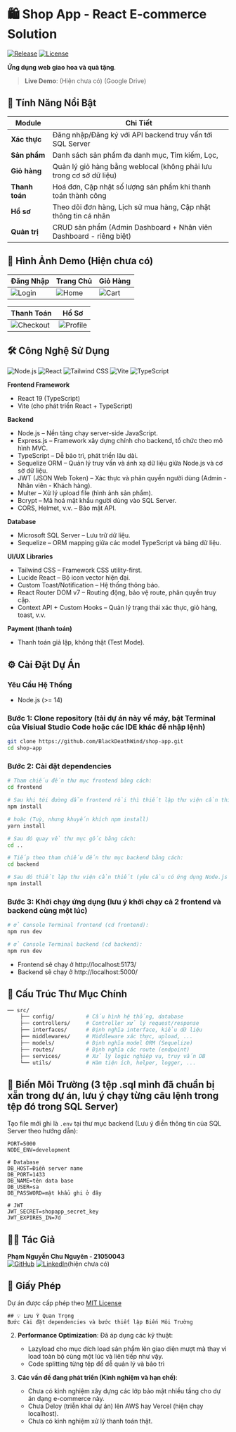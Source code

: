 # 🛍️ Shop App - React E-commerce Solution

[![Release](https://img.shields.io/badge/GitHub-Release_v3.2.1-2088FF?logo=github&logoColor=white)](https://github.com/BlackDeathWind/shop-app/releases)
[![License](https://img.shields.io/badge/License-MIT-A31F34?logo=open-source-initiative&logoColor=white)](LICENSE)

**Ứng dụng web giao hoa và quà tặng**.

> **Live Demo**: (Hiện chưa có) (Google Drive)

## 🚀 Tính Năng Nổi Bật

| Module         | Chi Tiết                                                                 |
|----------------|--------------------------------------------------------------------------|
| **Xác thực**   | Đăng nhập/Đăng ký với API backend truy vấn tới SQL Server                |
| **Sản phẩm**   | Danh sách sản phẩm đa danh mục, Tìm kiếm, Lọc,                           |
| **Giỏ hàng**   | Quản lý giỏ hàng bằng weblocal (không phải lưu trong cơ sở dữ liệu)      |
| **Thanh toán** | Hoá đơn, Cập nhật số lượng sản phẩm khi thanh toán thành công            |
| **Hồ sơ**      | Theo dõi đơn hàng, Lịch sử mua hàng, Cập nhật thông tin cá nhân          |
| **Quản trị**   | CRUD sản phẩm (Admin Dashboard + Nhân viên Dashboard - riêng biệt)       |

## 📱 Hình Ảnh Demo (Hiện chưa có)

| Đăng Nhập            | Trang Chủ           | Giỏ Hàng          |
|----------------------|---------------------|-------------------|
| ![Login](demo/login.jpg) | ![Home](demo/home.jpg) | ![Cart](demo/cart.jpg) |

| Thanh Toán          | Hồ Sơ               |
|---------------------|---------------------|
| ![Checkout](demo/checkout.jpg) | ![Profile](demo/profile.jpg) |

## 🛠 Công Nghệ Sử Dụng
![Node.js](https://img.shields.io/badge/Node.js-339933?logo=nodedotjs&logoColor=white)
![React](https://img.shields.io/badge/React-61DAFB?logo=react&logoColor=black)
![Tailwind CSS](https://img.shields.io/badge/Tailwind_CSS-06B6D4?logo=tailwindcss&logoColor=white)
![Vite](https://img.shields.io/badge/Vite-646CFF?logo=vite&logoColor=white)
![TypeScript](https://img.shields.io/badge/TypeScript-3178C6?logo=typescript&logoColor=white)

**Frontend Framework**  
- React 19 (TypeScript)
- Vite (cho phát triển React + TypeScript)

**Backend**
- Node.js – Nền tảng chạy server-side JavaScript.
- Express.js – Framework xây dựng chính cho backend, tổ chức theo mô hình MVC.
- TypeScript – Dễ bảo trì, phát triển lâu dài.
- Sequelize ORM – Quản lý truy vấn và ánh xạ dữ liệu giữa Node.js và cơ sở dữ liệu.
- JWT (JSON Web Token) – Xác thực và phân quyền người dùng (Admin - Nhân viên - Khách hàng).
- Multer – Xử lý upload file (hình ảnh sản phẩm).
- Bcrypt – Mã hoá mật khẩu người dùng vào SQL Server.
- CORS, Helmet, v.v. – Bảo mật API.

**Database**
- Microsoft SQL Server – Lưu trữ dữ liệu.
- Sequelize – ORM mapping giữa các model TypeScript và bảng dữ liệu.

**UI/UX Libraries**  
- Tailwind CSS – Framework CSS utility-first.
- Lucide React – Bộ icon vector hiện đại.
- Custom Toast/Notification – Hệ thống thông báo.
- React Router DOM v7 – Routing động, bảo vệ route, phân quyền truy cập.
- Context API + Custom Hooks – Quản lý trạng thái xác thực, giỏ hàng, toast, v.v.

**Payment (thanh toán)**  
- Thanh toán giả lập, không thật (Test Mode).

## ⚙️ Cài Đặt Dự Án

### Yêu Cầu Hệ Thống
- Node.js (>= 14)

### Bước 1: Clone repository (tải dự án này về máy, bật Terminal của Visiual Studio Code hoặc các IDE khác để nhập lệnh)
```bash
git clone https://github.com/BlackDeathWind/shop-app.git
cd shop-app
```

### Bước 2: Cài đặt dependencies
```bash
# Tham chiếu đến thư mục frontend bằng cách:
cd frontend
```
```bash
# Sau khi tới đường dẫn frontend rồi thì thiết lập thư viện cần thiết (yêu cầu có ứng dụng Node.js trong máy):
npm install
```
```bash
# hoặc (Tuỳ, nhưng khuyến khích npm install)
yarn install
```
```bash
# Sau đó quay về thư mục gốc bằng cách:
cd ..
```
```bash
# Tiếp theo tham chiếu đến thư mục backend bằng cách:
cd backend
```
```bash
# Sau đó thiết lập thư viện cần thiết (yêu cầu có ứng dụng Node.js trong máy):
npm install
```

### Bước 3: Khởi chạy ứng dụng (lưu ý khởi chạy cả 2 frontend và backend cùng một lúc)
```bash
# ở Console Terminal frontend (cd frontend):
npm run dev
```
```bash
# ở Console Terminal backend (cd backend):
npm run dev
```
- Frontend sẽ chạy ở http://localhost:5173/
- Backend sẽ chạy ở http://localhost:5000/

## 📁 Cấu Trúc Thư Mục Chính
```bash
── src/
    ├── config/          # Cấu hình hệ thống, database
    ├── controllers/     # Controller xử lý request/response
    ├── interfaces/      # Định nghĩa interface, kiểu dữ liệu
    ├── middlewares/     # Middleware xác thực, upload, ...
    ├── models/          # Định nghĩa model ORM (Sequelize)
    ├── routes/          # Định nghĩa các route (endpoint)
    ├── services/        # Xử lý logic nghiệp vụ, truy vấn DB
    └── utils/           # Hàm tiện ích, helper, logger, ...
```

## 🔧 Biến Môi Trường (3 tệp .sql mình đã chuẩn bị xẵn trong dự án, lưu ý chạy từng câu lệnh trong tệp đó trong SQL Server)
Tạo file mới ghi là `.env` tại thư mục backend (Lưu ý điền thông tin của SQL Server theo hướng dẫn):
```env
PORT=5000
NODE_ENV=development

# Database
DB_HOST=Điền server name
DB_PORT=1433
DB_NAME=tên data base
DB_USER=sa
DB_PASSWORD=mật khẩu ghi ở đây

# JWT
JWT_SECRET=shopapp_secret_key
JWT_EXPIRES_IN=7d
```

## 👨‍💻 Tác Giả
**Phạm Nguyễn Chu Nguyên - 21050043**  
[![GitHub](https://img.shields.io/badge/GitHub-181717?logo=github)](https://github.com/BlackDeathWind)
[![LinkedIn](https://img.shields.io/badge/GitHub-181717?logo=github)](https://github.com/BlackDeathWind)(hiện chưa có)

## 📜 Giấy Phép
Dự án được cấp phép theo [MIT License](LICENSE)
```
## 💡 Lưu Ý Quan Trọng
Bước Cài đặt dependencies và bước thiết lập Biến Môi Trường
```

2. **Performance Optimization**: Đã áp dụng các kỹ thuật:
   - Lazyload cho mục đích load sản phẩm lên giao diện mượt mà thay vì load toàn bộ cùng một lúc và liên tiếp như vậy.
   - Code splitting từng tệp để dễ quản lý và bảo trì

3. **Các vấn đề đang phát triển (Kinh nghiệm và hạn chế)**:
   - Chưa có kinh nghiệm xây dựng các lớp bảo mật nhiều tầng cho dự án dạng e-commerce này.
   - Chưa Deloy (triễn khai dự án) lên AWS hay Vercel (hiện chạy localhost).
   - Chưa có kinh nghiệm xử lý thanh toán thật.
